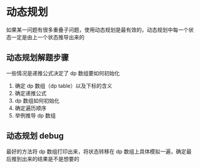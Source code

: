 # 动态规划

如果某一问题有很多重叠子问题，使用动态规划是最有效的，动态规划中每一个状态一定是由上一个状态推导出来的

## 动态规划解题步骤

一些情况是递推公式决定了 dp 数组要如何初始化

1. 确定 dp 数组（dp table）以及下标的含义
2. 确定递推公式
3. dp 数组如何初始化
4. 确定遍历顺序
5. 举例推导 dp 数组

## 动态规划 debug

最好的方法将 dp 数组打印出来，将状态转移在 dp 数组上具体模拟一遍，确定最后推到出来的结果是不是想要的
